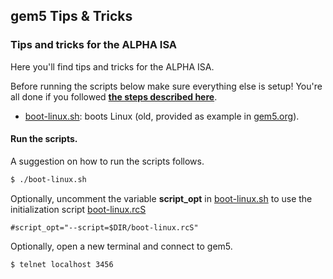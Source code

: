 ## gem5 Tips & Tricks
### **Tips and tricks for the ALPHA ISA**

Here you'll find tips and tricks for the ALPHA ISA.

Before running the scripts below make sure everything else is setup! You're
all done if you followed [**the steps described here**](../../README.md).

* [boot-linux.sh]: boots Linux (old, provided as example in
  [gem5.org](http://www.gem5.org/Download)).

#### **Run the scripts.**

A suggestion on how to run the scripts follows.

```bash
$ ./boot-linux.sh
```

Optionally, uncomment the variable **script_opt** in [boot-linux.sh] to use
the initialization script [boot-linux.rcS](boot-linux.rcS)

```
#script_opt="--script=$DIR/boot-linux.rcS"
```

Optionally, open a new terminal and connect to gem5.

```bash
$ telnet localhost 3456
```
[boot-linux.sh]: boot-linux.sh
